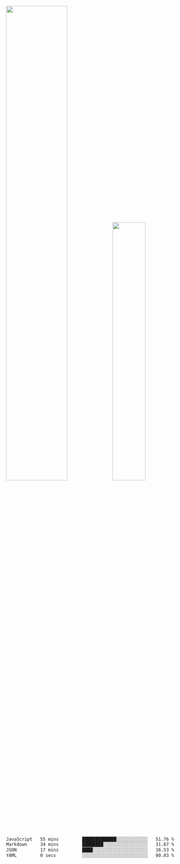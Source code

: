<img align="" width="57.5%" src="https://github-readme-stats.vercel.app/api?username=Dream4ever&hide_title=true&hide_border=true&count_private=true&show_icons=true&include_all_commits=true&line_height=21" /><img align="" width="42.4%" src="https://github-readme-stats.vercel.app/api/top-langs/?username=Dream4ever&hide_title=true&count_private=true&show_icons=true&langs_count=6&hide_border=true&layout=compact" />

<!--START_SECTION:waka-->

```txt
JavaScript   55 mins         █████████████░░░░░░░░░░░░   51.76 %
Markdown     34 mins         ████████░░░░░░░░░░░░░░░░░   31.67 %
JSON         17 mins         ████░░░░░░░░░░░░░░░░░░░░░   16.53 %
YAML         0 secs          ░░░░░░░░░░░░░░░░░░░░░░░░░   00.03 %
```

<!--END_SECTION:waka-->
